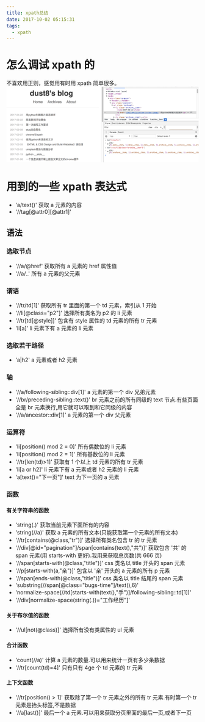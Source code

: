```yaml
---
title: xpath总结
date: 2017-10-02 05:15:31
tags:
  - xpath
---
```


# 怎么调试 xpath 的

不喜欢用正则，感觉用有时用 xpath 简单很多。  
![](./assert/2017-10-02.png)

# 用到的一些 xpath 表达式

- 'a/text()' 获取 a 元素的内容
- '//tag[@attr0][@attr1]'

## 语法

### 选取节点

- '//a/@href' 获取所有 a 元素的 href 属性值
- '//a/..' 所有 a 元素的父元素

### 谓语

- '//tr/td[1]' 获取所有 tr 里面的第一个 td 元素，索引从 1 开始
- '//li[@class="p2"]' 选择所有类名为 p2 的 li 元素
- '//tr[td[@style]]' 包含有 style 属性的 td 元素的所有 tr 元素
- 'li[a]' li 元素下有 a 元素的 li 元素

### 选取若干路径

- 'a|h2' a 元素或者 h2 元素

### 轴

- '//a/following-sibling::div[1]' a 元素的第一个 div 兄弟元素
- '//br/preceding-sibling::text()' br 元素之前的所有同级的 text 节点.有些页面全是 br 元素换行,用它就可以取到和它同级的内容
- '//a/ancestor::div[1]' a 元素的第一个 div 父元素

### 运算符

- 'li[position() mod 2 = 0]' 所有偶数位的 li 元素
- 'li[position() mod 2 = 1]' 所有基数位的 li 元素
- '//tr[len(td)>1]' 获取有 1 个以上 td 元素的所有 tr 元素
- 'li[a or h2]' li 元素下有 a 元素或者 h2 元素的 li 元素
- 'a[text()="下一页"]' text 为下一页的 a 元素

### 函数

#### 有关字符串的函数

- 'string(.)' 获取当前元素下面所有的内容
- 'string(//a)' 获取 a 元素的所有文本(只能获取第一个元素的所有文本)
- '//tr[contains(@class,"tr")]' 选择所有类名包含 tr 的 tr 元素
- '//div[@id="pagination"]/span[contains(text(),"共")]' 获取包含 '共' 的 span 元素(用 starts-with 更好).我用来获取总页数(共 666 页)
- '//span[starts-with(@class,"title")]' css 类名以 title 开头的 span 元素
- '//p[starts-with(a,"亲")]' 包含以 '亲' 开头的 a 元素的所有 p 元素
- '//span[ends-with(@class,"title")]' css 类名以 title 结尾的 span 元素
- 'substring(//span[@class="bugs-time"]/text(),6)'
- 'normalize-space(//td[starts-with(text(),"手")]/following-sibling::td[1])'
- '//div[normalize-space(string(.))="工作经历"]'

#### 关于布尔值的函数

- '//ul[not(@class)]' 选择所有没有类属性的 ul 元素

#### 合计函数

- 'count(//a)' 计算 a 元素的数量.可以用来统计一页有多少条数据
- '//tr[count(td)=4]' 只有只有 4ge 个 td 元素的 tr 元素

#### 上下文函数

- '//tr[position() > 1]' 获取除了第一个 tr 元素之外的所有 tr 元素.有时第一个 tr 元素是抬头标签,不是数据
- '//a[last()]' 最后一个 a 元素.可以用来获取分页里面的最后一页,或者下一页
